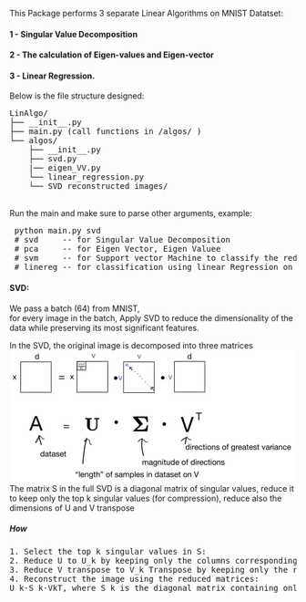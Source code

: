 This Package performs 3 separate Linear Algorithms on MNIST Datatset:<br>
#### 1 - Singular Value Decomposition <br>
#### 2 - The calculation of Eigen-values and Eigen-vector <br>
#### 3 - Linear Regression. <br>

Below is the file structure designed:
<pre>
LinAlgo/
├── __init__.py
├── main.py (call functions in /algos/ )
└── algos/ 
    ├── __init__.py
    ├── svd.py
    |── eigen_VV.py
    └── linear_regression.py
    └── SVD reconstructed_images/
</pre>

 <br>
Run the main and make sure to parse other arguments, example:  
<pre>
 python main.py svd
 # svd     -- for Singular Value Decomposition 
 # pca     -- for Eigen Vector, Eigen Valuee  
 # svm     -- for Support vector Machine to classify the reduced data from PCA
 # linereg -- for classification using linear Regression on MNIST dataset  
</pre>  
 
#### SVD:
We pass a batch (64) from MNIST,<br> 
for every image in the batch, Apply SVD to reduce the dimensionality of the data while preserving its most significant features.

 In the SVD, the original image is decomposed into three matrices 
<br>
 <img src="../images/svd.png" width="500" >
<br>
The matrix S in the full SVD is a diagonal matrix of singular values, reduce it to keep only the top 
k singular values (for compression), reduce also the dimensions of U and V transpose

##### How
<pre>
1. Select the top k singular values in S: 
2. Reduce U to U_k by keeping only the columns corresponding to the top k singular values.
3. Reduce V transpose to V_k Transpose by keeping only the rows corresponding to the top k singular values.
4. Reconstruct the image using the reduced matrices: 
U_k⋅S_k⋅VkT, where S k is the diagonal matrix containing only the top k singular values
</pre>


<br>
<br>

